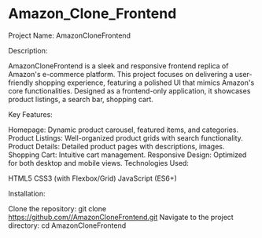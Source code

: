 # Amazon_Clone_Frontend
Project Name: AmazonCloneFrontend

Description:

AmazonCloneFrontend is a sleek and responsive frontend replica of Amazon's e-commerce platform. This project focuses on delivering a user-friendly shopping experience, featuring a polished UI that mimics Amazon's core functionalities. Designed as a frontend-only application, it showcases product listings, a search bar, shopping cart.

Key Features:

Homepage: Dynamic product carousel, featured items, and categories.
Product Listings: Well-organized  product grids with search functionality.
Product Details: Detailed product pages with descriptions, images.
Shopping Cart: Intuitive cart management.
Responsive Design: Optimized for both desktop and mobile views.
Technologies Used:

HTML5
CSS3 (with Flexbox/Grid)
JavaScript (ES6+)

Installation:

Clone the repository: git clone https://github.com//AmazonCloneFrontend.git
Navigate to the project directory: cd AmazonCloneFrontend
